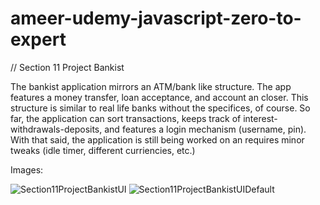 # ameer-udemy-javascript-zero-to-expert

// Section 11 Project Bankist

The bankist application mirrors an ATM/bank like structure. The app features a money transfer, loan acceptance, and account an closer. This structure is similar to real life banks without the specifices, of course. So far, the application can sort transactions, keeps track of interest-withdrawals-deposits, and features a login mechanism (username, pin). With that said, the application is still being worked on an requires minor tweaks (idle timer, different curriencies, etc.)

Images:

![Section11ProjectBankistUI](https://user-images.githubusercontent.com/123194633/222252933-246a3cd5-ecca-4956-9bf1-1da717458b55.jpeg)
![Section11ProjectBankistUIDefault](https://user-images.githubusercontent.com/123194633/222252944-19ff89d0-eb20-4ee3-9a0d-664b52ef7bf0.jpeg)
